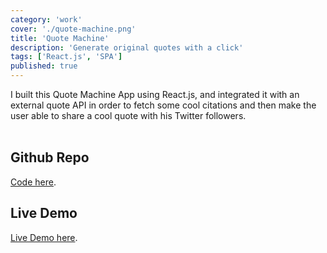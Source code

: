```yaml
---
category: 'work'
cover: './quote-machine.png'
title: 'Quote Machine'
description: 'Generate original quotes with a click'
tags: ['React.js', 'SPA']
published: true
---
```


I built this Quote Machine App using React.js, and integrated it with an external quote API in order to fetch some cool citations and then make the user able to share a cool quote with his Twitter followers.
<br></br>

## Github Repo

[Code here](https://github.com/vale-c/QuoteGen).

## Live Demo

[Live Demo here](https://reactquotegenerator.netlify.com/).
